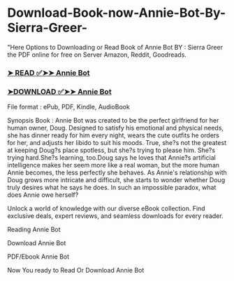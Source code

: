 # Download-Book-now-Annie-Bot-By-Sierra-Greer-

"Here Options to Downloading or Read Book of Annie Bot BY : Sierra Greer the PDF online for free on Server Amazon, Reddit, Goodreads.

### [➤ READ ✅➤➤ Annie Bot](https://en.ebooksteach.xyz/?book=156023123-annie-bot)
### [➤DOWNLOAD ✅➤➤ Annie Bot](https://en.ebooksteach.xyz/?book=156023123-annie-bot)

File format : ePub, PDF, Kindle, AudioBook

Synopsis Book : Annie Bot was created to be the perfect girlfriend for her human owner, Doug. Designed to satisfy his emotional and physical needs, she has dinner ready for him every night, wears the cute outfits he orders for her, and adjusts her libido to suit his moods. True, she?s not the greatest at keeping Doug?s place spotless, but she?s trying to please him. She?s trying hard.She?s learning, too.Doug says he loves that Annie?s artificial intelligence makes her seem more like a real woman, but the more human Annie becomes, the less perfectly she behaves. As Annie's relationship with Doug grows more intricate and difficult, she starts to wonder whether Doug truly desires what he says he does. In such an impossible paradox, what does Annie owe herself?

Unlock a world of knowledge with our diverse eBook collection. Find exclusive deals, expert reviews, and seamless downloads for every reader.

Reading Annie Bot

Download Annie Bot

PDF/Ebook Annie Bot

Now You ready to Read Or Download Annie Bot
